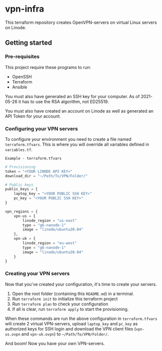 # vpn-infra

This terraform repository creates OpenVPN-servers on virtual Linux servers on Linode.

## Getting started

### Pre-requisites

This project require these programs to run:

* OpenSSH
* Terraform
* Ansible

You must also have generated an SSH key for your computer. As of 2021-05-26 it has to use the RSA algorithm, not ED25519. 

You must also have created an account on Linode as well as generated an API Token for your account.

### Configuring your VPN servers

To configure your environment you need to create a file named `terraform.tfvars`. This is where you will override all variables defined in `variables.tf`.

`Example - terraform.tfvars`
```terraform
# Provisioning
token = "<YOUR LINODE API KEY>"
download_dir = "~/Path/To/VPN/Folder/"

# Public keys
public_keys = {
    laptop_key = "<YOUR PUBLIC SSH KEY>"
    pc_key = "<YOUR PUBLIC SSH KEY>"
}

vpn_regions = {
    vpn-us = {
        linode_region = "us-east"
        type = "g6-nanode-1"
        image = "linode/ubuntu20.04"
    },
    vpn-uk = {
        linode_region = "eu-west"
        type = "g6-nanode-1"
        image = "linode/ubuntu20.04"
    }
}
```

### Creating your VPN servers

Now that you've created your configuration, it's time to create your servers.

1. Open the root folder (containing this `README.md`) in a terminal.
2. Run `terraform init` to initialize this terraform project
3. Run `terraform plan` to check your configuration
4. If all is clear, run `terraform apply` to start the provisioning.

When these commands are run the above configuration in `terraform.tfvars` will create 2 virtual VPN-servers, upload `laptop_key` and `pc_key` as authorized keys for SSH login and download the VPN client files (`vpn-us.ovpn` and `vpn-uk.ovpn`) to `~/Path/To/VPN/Folder/`.

And boom! Now you have your own VPN-servers.
